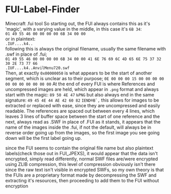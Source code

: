 # FUI-Label-Finder
Minecraft .fui tool
So starting out, the FUI always contains this as it's 'magic', with a varying value in the middle, in this case it's `6B 34`:<br />
```01 49 55 46 00 00 00 00 6B 34 00 00```<br />
or in plaintext:<br />
```.IUF....k4..```<br />
following this is always the original filename, usually the same filename with .swf in place of .fui;<br />
```01 49 55 46 00 00 00 00 6B 34 00 00 41 6E 76 69 6C 4D 65 6E 75 37 32 30 2E 73 77 66```<br />
```.IUF....k4..AnvilMenu720.swf```<br />
Then, at exactly `0x00000050` is what appears to be the start of another segment, which is unclear as to their purpose;
```0E 00 00 00 15 00 00 00 00 00 00 00 00 00 00 00```
At the end of every FUI is where References and uncompressed images are held, which appear in `.png` format and always start with the magic:
```89 50 4E 47```
```‰PNG```
but also always end in the same signature:
```49 45 4E 44 AE 42 60 82```
```IEND®B`‚```
this allows for images to be extracted or replaced with ease, since they are uncompressed and easily readable.
The references are spaced out between every 4 lines, which leaves 3 lines of buffer space between the start of one reference and the next, always read as .SWF in place of .FUI
as it stands, it appears that the name of the images inside the .fui, if not the default, will always be in reverse order going up from the images, so the first image you see going down will be the first label going up.

since the FUI seems to contain the original file name but also plaintext labels(check those out in FUI_JPEXS), it would appear that the data isn't encrypted, simply read differently, normal SWF files are/were encrypted using ZLIB compression, this level of compression obviously isn't there since the raw text isn't visible in encrypted SWFs, so my own theory is that the FUIs are a proprietary format made by decompressing the SWF and extracting it's resources, then proceeding to add them to the FUI without encryption
